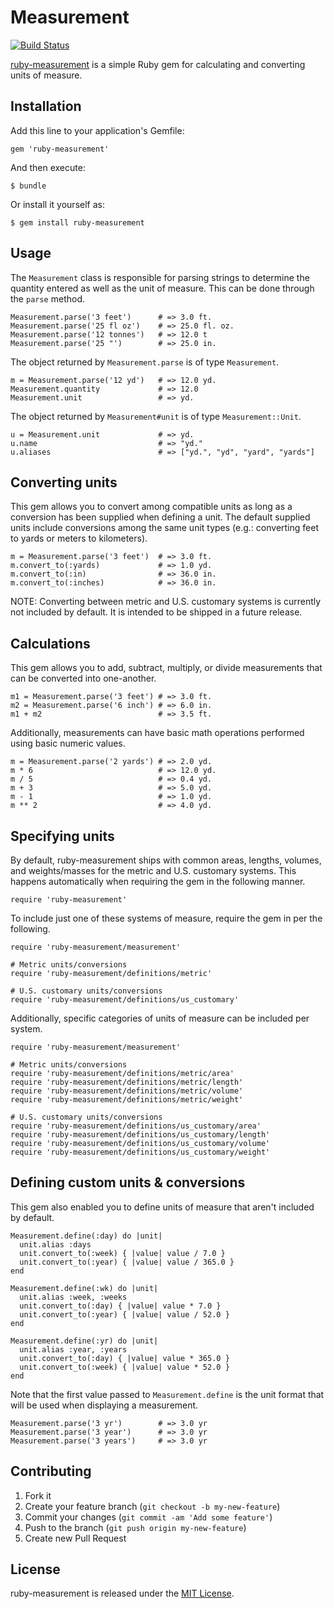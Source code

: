 # Measurement

[![Build Status](https://secure.travis-ci.org/mhuggins/ruby-measurement.png)](http://travis-ci.org/mhuggins/ruby-measurement)

[ruby-measurement](https://github.com/mhuggins/ruby-measurement) is a simple
Ruby gem for calculating and converting units of measure.

## Installation

Add this line to your application's Gemfile:

    gem 'ruby-measurement'

And then execute:

    $ bundle

Or install it yourself as:

    $ gem install ruby-measurement

## Usage

The `Measurement` class is responsible for parsing strings to determine the
quantity entered as well as the unit of measure.  This can be done through the
`parse` method.

    Measurement.parse('3 feet')      # => 3.0 ft.
    Measurement.parse('25 fl oz')    # => 25.0 fl. oz.
    Measurement.parse('12 tonnes')   # => 12.0 t
    Measurement.parse('25 "')        # => 25.0 in.

The object returned by `Measurement.parse` is of type `Measurement`.

    m = Measurement.parse('12 yd')   # => 12.0 yd.
    Measurement.quantity             # => 12.0
    Measurement.unit                 # => yd.

The object returned by `Measurement#unit` is of type `Measurement::Unit`.

    u = Measurement.unit             # => yd.
    u.name                           # => "yd."
    u.aliases                        # => ["yd.", "yd", "yard", "yards"]

## Converting units

This gem allows you to convert among compatible units as long as a conversion
has been supplied when defining a unit.  The default supplied units include
conversions among the same unit types (e.g.: converting feet to yards or meters
to kilometers).

    m = Measurement.parse('3 feet')  # => 3.0 ft.
    m.convert_to(:yards)             # => 1.0 yd.
    m.convert_to(:in)                # => 36.0 in.
    m.convert_to(:inches)            # => 36.0 in.

NOTE: Converting between metric and U.S. customary systems is currently not
included by default.  It is intended to be shipped in a future release.

## Calculations

This gem allows you to add, subtract, multiply, or divide measurements that can
be converted into one-another.

    m1 = Measurement.parse('3 feet') # => 3.0 ft.
    m2 = Measurement.parse('6 inch') # => 6.0 in.
    m1 + m2                          # => 3.5 ft.

Additionally, measurements can have basic math operations performed using basic
numeric values.

    m = Measurement.parse('2 yards') # => 2.0 yd.
    m * 6                            # => 12.0 yd.
    m / 5                            # => 0.4 yd.
    m + 3                            # => 5.0 yd.
    m - 1                            # => 1.0 yd.
    m ** 2                           # => 4.0 yd.

## Specifying units

By default, ruby-measurement ships with common areas, lengths, volumes, and
weights/masses for the metric and U.S. customary systems.  This happens
automatically when requiring the gem in the following manner.

    require 'ruby-measurement'

To include just one of these systems of measure, require the gem in per the
following.

    require 'ruby-measurement/measurement'
    
    # Metric units/conversions
    require 'ruby-measurement/definitions/metric'
    
    # U.S. customary units/conversions
    require 'ruby-measurement/definitions/us_customary'

Additionally, specific categories of units of measure can be included per
system.

    require 'ruby-measurement/measurement'
    
    # Metric units/conversions
    require 'ruby-measurement/definitions/metric/area'
    require 'ruby-measurement/definitions/metric/length'
    require 'ruby-measurement/definitions/metric/volume'
    require 'ruby-measurement/definitions/metric/weight'
    
    # U.S. customary units/conversions
    require 'ruby-measurement/definitions/us_customary/area'
    require 'ruby-measurement/definitions/us_customary/length'
    require 'ruby-measurement/definitions/us_customary/volume'
    require 'ruby-measurement/definitions/us_customary/weight'

## Defining custom units & conversions

This gem also enabled you to define units of measure that aren't included by
default.

    Measurement.define(:day) do |unit|
      unit.alias :days
      unit.convert_to(:week) { |value| value / 7.0 }
      unit.convert_to(:year) { |value| value / 365.0 }
    end
    
    Measurement.define(:wk) do |unit|
      unit.alias :week, :weeks
      unit.convert_to(:day) { |value| value * 7.0 }
      unit.convert_to(:year) { |value| value / 52.0 }
    end
    
    Measurement.define(:yr) do |unit|
      unit.alias :year, :years
      unit.convert_to(:day) { |value| value * 365.0 }
      unit.convert_to(:week) { |value| value * 52.0 }
    end

Note that the first value passed to `Measurement.define` is the unit format
that will be used when displaying a measurement.

    Measurement.parse('3 yr')        # => 3.0 yr
    Measurement.parse('3 year')      # => 3.0 yr
    Measurement.parse('3 years')     # => 3.0 yr

## Contributing

1. Fork it
2. Create your feature branch (`git checkout -b my-new-feature`)
3. Commit your changes (`git commit -am 'Add some feature'`)
4. Push to the branch (`git push origin my-new-feature`)
5. Create new Pull Request

## License

ruby-measurement is released under the [MIT License](http://www.opensource.org/licenses/MIT).
